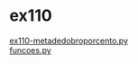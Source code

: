 # ex110 
<a href='https://gabrielryanft.github.io/learning/cursoemvideo/python/exerciciospython/aula22_funcoes_locais/ex110/ex110-metadedobroporcento.py' target='_blank' rel='next'>ex110-metadedobroporcento.py</a><br/>
<a href='https://gabrielryanft.github.io/learning/cursoemvideo/python/exerciciospython/aula22_funcoes_locais/ex110/funcoes.py' target='_blank' rel='next'>funcoes.py</a><br/>
